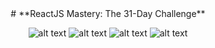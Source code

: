 <div align="center">
# **ReactJS Mastery: The 31-Day Challenge**

  
![alt text](https://img.shields.io/badge/Status-In%20Progress-orange)
![alt text](https://img.shields.io/badge/Deadline-July%2031st-red)
![alt text](https://img.shields.io/badge/Technology-ReactJS-blue?logo=react)
![alt text](https://img.shields.io/badge/Playlist-Coder%20Stoic-brightgreen?logo=youtube)
</div>
